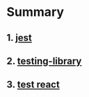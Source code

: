 # Summary

## 1. [jest](https://github.com/numeru/TDD-basic/tree/main/jest)

## 2. [testing-library](https://github.com/numeru/TDD-basic/tree/main/testing-library)

## 3. [test react](https://github.com/numeru/TDD-basic/tree/main/test-react)
